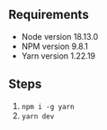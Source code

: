 ## Requirements

- Node version 18.13.0
- NPM version 9.8.1
- Yarn version 1.22.19

## Steps

1. `npm i -g yarn`
2. `yarn dev`
